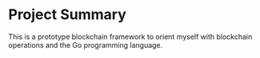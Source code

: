 # Project Summary
This is a prototype blockchain framework to orient myself with
blockchain operations and the Go programming language.